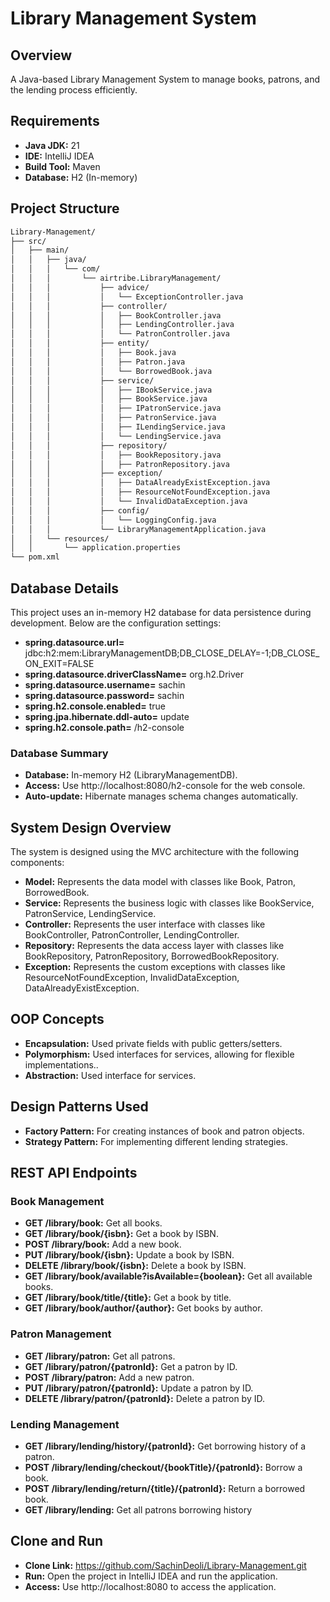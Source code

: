 # Library Management System

## Overview
A Java-based Library Management System to manage books, patrons, and the lending process efficiently.

## Requirements
* **Java JDK:** 21 
* **IDE:** IntelliJ IDEA
* **Build Tool:** Maven
* **Database:** H2 (In-memory)

## Project Structure
```bash
Library-Management/
├── src/
│   ├── main/
│   │   ├── java/
│   │   │   └── com/
│   │   │       └── airtribe.LibraryManagement/
│   │   │           ├── advice/
│   │   │           │   └── ExceptionController.java
│   │   │           ├── controller/
│   │   │           │   ├── BookController.java
│   │   │           │   ├── LendingController.java
│   │   │           │   └── PatronController.java
│   │   │           ├── entity/
│   │   │           │   ├── Book.java
│   │   │           │   ├── Patron.java
│   │   │           │   └── BorrowedBook.java
│   │   │           ├── service/
│   │   │           │   ├── IBookService.java
│   │   │           │   ├── BookService.java
│   │   │           │   ├── IPatronService.java
│   │   │           │   ├── PatronService.java
│   │   │           │   ├── ILendingService.java
│   │   │           │   └── LendingService.java
│   │   │           ├── repository/
│   │   │           │   ├── BookRepository.java
│   │   │           │   ├── PatronRepository.java
│   │   │           ├── exception/
│   │   │           │   ├── DataAlreadyExistException.java
│   │   │           │   ├── ResourceNotFoundException.java
│   │   │           │   └── InvalidDataException.java
│   │   │           ├── config/
│   │   │           │   └── LoggingConfig.java
│   │   │           └── LibraryManagementApplication.java
│   │   └── resources/
│   │       └── application.properties
└── pom.xml
```

## Database Details
This project uses an in-memory H2 database for data persistence during development. Below are the configuration settings:
* **spring.datasource.url=** jdbc:h2:mem:LibraryManagementDB;DB_CLOSE_DELAY=-1;DB_CLOSE_ON_EXIT=FALSE
* **spring.datasource.driverClassName=** org.h2.Driver
* **spring.datasource.username=** sachin
* **spring.datasource.password=** sachin
* **spring.h2.console.enabled=** true
* **spring.jpa.hibernate.ddl-auto=** update
* **spring.h2.console.path=** /h2-console

### Database Summary
* **Database:** In-memory H2 (LibraryManagementDB).
* **Access:** Use http://localhost:8080/h2-console for the web console.
* **Auto-update:** Hibernate manages schema changes automatically.

## System Design Overview
The system is designed using the MVC architecture with the following components:
* **Model:** Represents the data model with classes like Book, Patron, BorrowedBook.
* **Service:** Represents the business logic with classes like BookService, PatronService, LendingService.
* **Controller:** Represents the user interface with classes like BookController, PatronController, LendingController.
* **Repository:** Represents the data access layer with classes like BookRepository, PatronRepository, BorrowedBookRepository.
* **Exception:** Represents the custom exceptions with classes like ResourceNotFoundException, InvalidDataException, DataAlreadyExistException.

## OOP Concepts
* **Encapsulation:** Used private fields with public getters/setters.
* **Polymorphism:** Used interfaces for services, allowing for flexible implementations..
* **Abstraction:** Used interface for services.

## Design Patterns Used
* **Factory Pattern:** For creating instances of book and patron objects.
* **Strategy Pattern:** For implementing different lending strategies.

## REST API Endpoints
### Book Management
* **GET /library/book:** Get all books.
* **GET /library/book/{isbn}:** Get a book by ISBN.
* **POST /library/book:** Add a new book.
* **PUT /library/book/{isbn}:** Update a book by ISBN.
* **DELETE /library/book/{isbn}:** Delete a book by ISBN.
* **GET /library/book/available?isAvailable={boolean}:** Get all available books.
* **GET /library/book/title/{title}:** Get a book by title.
* **GET /library/book/author/{author}:** Get books by author.

### Patron Management
* **GET /library/patron:** Get all patrons.
* **GET /library/patron/{patronId}:** Get a patron by ID.
* **POST /library/patron:** Add a new patron.
* **PUT /library/patron/{patronId}:** Update a patron by ID.
* **DELETE /library/patron/{patronId}:** Delete a patron by ID.

### Lending Management
* **GET /library/lending/history/{patronId}:** Get borrowing history of a patron.
* **POST /library/lending/checkout/{bookTitle}/{patronId}:** Borrow a book.
* **POST /library/lending/return/{title}/{patronId}:** Return a borrowed book.
* **GET /library/lending:** Get all patrons borrowing history

## Clone and Run
* **Clone Link:** https://github.com/SachinDeoli/Library-Management.git
* **Run:** Open the project in IntelliJ IDEA and run the application.
* **Access:** Use http://localhost:8080 to access the application.